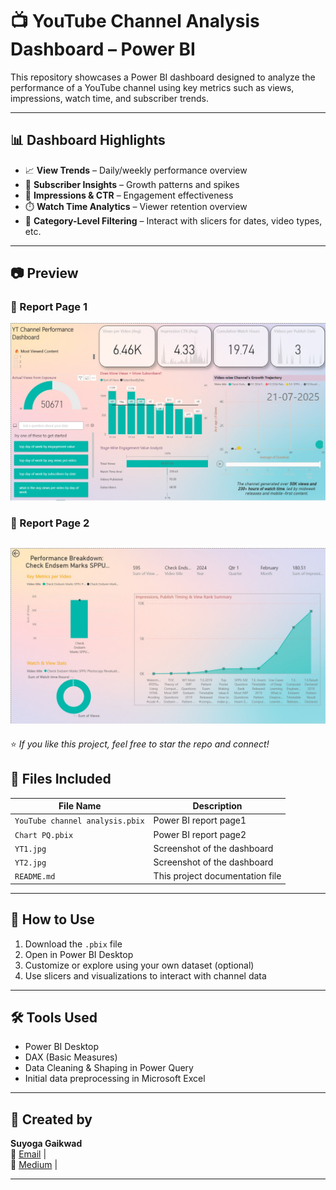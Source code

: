 # 📺 YouTube Channel Analysis Dashboard – Power BI

This repository showcases a Power BI dashboard designed to analyze the performance of a YouTube channel using key metrics such as views, impressions, watch time, and subscriber trends.

---

## 📊 Dashboard Highlights

- 📈 **View Trends** – Daily/weekly performance overview  
- 👥 **Subscriber Insights** – Growth patterns and spikes  
- 🔎 **Impressions & CTR** – Engagement effectiveness  
- ⏱️ **Watch Time Analytics** – Viewer retention overview  
- 📂 **Category-Level Filtering** – Interact with slicers for dates, video types, etc.

---

## 📷 Preview
### 📄 Report Page 1
![Dashboard Preview](https://raw.githubusercontent.com/Suyoga28/YT_ChannelAnalysis/main/YT1.jpg)
### 📄 Report Page 2
![Dashboard Preview](https://github.com/Suyoga28/YT_ChannelAnalysis/blob/main/YT2.jpg)
---
⭐ *If you like this project, feel free to star the repo and connect!*

## 📁 Files Included

| File Name | Description |
|-----------|-------------|
| `YouTube channel analysis.pbix` | Power BI report page1 |
| `Chart PQ.pbix` | Power BI report page2 |
| `YT1.jpg` | Screenshot of the dashboard |
| `YT2.jpg` | Screenshot of the dashboard |
| `README.md` | This project documentation file |

---

## 🚀 How to Use

1. Download the `.pbix` file
2. Open in Power BI Desktop
3. Customize or explore using your own dataset (optional)
4. Use slicers and visualizations to interact with channel data

---

## 🛠 Tools Used

- Power BI Desktop
- DAX (Basic Measures)
- Data Cleaning & Shaping in Power Query
- Initial data preprocessing in Microsoft Excel

---

## 👤 Created by

**Suyoga Gaikwad**  
📧 [Email](mailto:suyogagaikwad@email.com) |   
🔗 [Medium](https://medium.com/@suyogasgaikwad) |  

---
